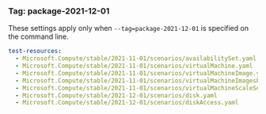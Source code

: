 ### Tag: package-2021-12-01

These settings apply only when `--tag=package-2021-12-01` is specified on the command line.

``` yaml $(tag) == 'package-2021-12-01'
test-resources:
  - Microsoft.Compute/stable/2021-11-01/scenarios/availabilitySet.yaml
  - Microsoft.Compute/stable/2021-11-01/scenarios/virtualMachine.yaml
  - Microsoft.Compute/stable/2021-11-01/scenarios/virtualMachineImage.yaml
  - Microsoft.Compute/stable/2021-11-01/scenarios/virtualMachineImagesEdgeZone.yaml
  - Microsoft.Compute/stable/2021-11-01/scenarios/virtualMachineScaleSet.yaml
  - Microsoft.Compute/stable/2021-12-01/scenarios/disk.yaml
  - Microsoft.Compute/stable/2021-12-01/scenarios/diskAccess.yaml
```